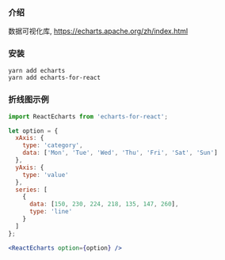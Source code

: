 ### 介绍

数据可视化库, https://echarts.apache.org/zh/index.html



### 安装

```bash
yarn add echarts
yarn add echarts-for-react
```



### 折线图示例

```jsx
import ReactEcharts from 'echarts-for-react';

let option = {
  xAxis: {
    type: 'category',
    data: ['Mon', 'Tue', 'Wed', 'Thu', 'Fri', 'Sat', 'Sun']
  },
  yAxis: {
    type: 'value'
  },
  series: [
    {
      data: [150, 230, 224, 218, 135, 147, 260],
      type: 'line'
    }
  ]
};

<ReactEcharts option={option} />
```

